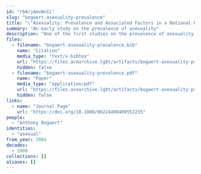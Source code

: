 ```yaml
---
id: "rbArjAmvNnIi"
slug: "bogaert-asexuality-prevalence"
title: "\"Asexuality: Prevalence and Associated Factors in a National Probability Sample\""
summary: "An early study on the prevalence of asexuality"
description: "One of the first studies on the prevalence of asexuality which defines asexuality in terms of sexual attraction and does not pathologize asexuals"
files:
  - filename: "bogaert-asexuality-prevalence.bib"
    name: "Citation"
    media_type: "text/x-bibtex"
    url: "https://files.acearchive.lgbt/artifacts/bogaert-asexuality-prevalence/bogaert-asexuality-prevalence.bib"
    hidden: false
  - filename: "bogaert-asexuality-prevalence.pdf"
    name: "Paper"
    media_type: "application/pdf"
    url: "https://files.acearchive.lgbt/artifacts/bogaert-asexuality-prevalence/bogaert-asexuality-prevalence.pdf"
    hidden: false
links:
  - name: "Journal Page"
    url: "https://doi.org/10.1080/00224490409552235"
people:
  - "Anthony Bogaert"
identities:
  - "asexual"
from_year: 2004
decades:
  - 2000
collections: []
aliases: []
---
```

